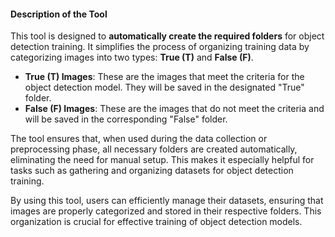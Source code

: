 #### Description of the Tool

This tool is designed to **automatically create the required folders** for object detection training. It simplifies the process of organizing training data by categorizing images into two types: **True (T)** and **False (F)**. 

- **True (T) Images**: These are the images that meet the criteria for the object detection model. They will be saved in the designated "True" folder.
- **False (F) Images**: These are the images that do not meet the criteria and will be saved in the corresponding "False" folder.

The tool ensures that, when used during the data collection or preprocessing phase, all necessary folders are created automatically, eliminating the need for manual setup. This makes it especially helpful for tasks such as gathering and organizing datasets for object detection training.

By using this tool, users can efficiently manage their datasets, ensuring that images are properly categorized and stored in their respective folders. This organization is crucial for effective training of object detection models.
